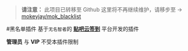 > **请注意：**
> 此项目已转移至 Github
> 这里将不再继续维护，请移步至 → [mokeyjay/mok_blacklist](https://github.com/mokeyjay/mok_blacklist)

#黑名单插件
基于`无名智者`的 [**贴吧云签到**](http://git.oschina.net/kenvix/Tieba-Cloud-Sign) 平台开发的插件

**管理员** 与 **VIP** 不受本插件限制